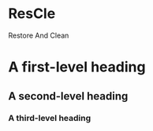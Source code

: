 # ResCle
Restore And Clean

# A first-level heading
## A second-level heading
### A third-level heading
